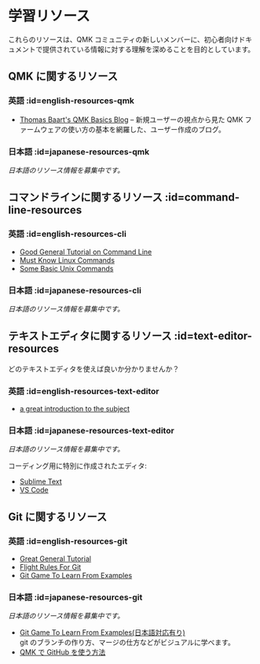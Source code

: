 # 学習リソース

<!---
  grep --no-filename "^[ ]*git diff" docs/ja/*.md | sh
  original document: 0.12.45:docs/newbs_learn_more_resources.md
  git diff 0.12.45 HEAD -- docs/newbs_learn_more_resources.md | cat
-->

これらのリソースは、QMK コミュニティの新しいメンバーに、初心者向けドキュメントで提供されている情報に対する理解を深めることを目的としています。

## QMK に関するリソース

### 英語 :id=english-resources-qmk

* [Thomas Baart's QMK Basics Blog](https://thomasbaart.nl/category/mechanical-keyboards/firmware/qmk/qmk-basics/) – 新規ユーザーの視点から見た QMK ファームウェアの使い方の基本を網羅した、ユーザー作成のブログ。

### 日本語 :id=japanese-resources-qmk

_日本語のリソース情報を募集中です。_

## コマンドラインに関するリソース :id=command-line-resources

### 英語 :id=english-resources-cli

* [Good General Tutorial on Command Line](https://www.codecademy.com/learn/learn-the-command-line)
* [Must Know Linux Commands](https://www.guru99.com/must-know-linux-commands.html)<br>
* [Some Basic Unix Commands](https://www.tjhsst.edu/~dhyatt/superap/unixcmd.html)

### 日本語 :id=japanese-resources-cli

_日本語のリソース情報を募集中です。_

## テキストエディタに関するリソース :id=text-editor-resources

どのテキストエディタを使えば良いか分かりませんか？

### 英語 :id=english-resources-text-editor

* [a great introduction to the subject](https://learntocodewith.me/programming/basics/text-editors/)

### 日本語 :id=japanese-resources-text-editor

_日本語のリソース情報を募集中です。_

コーディング用に特別に作成されたエディタ:
* [Sublime Text](https://www.sublimetext.com/)
* [VS Code](https://code.visualstudio.com/)

## Git に関するリソース

### 英語 :id=english-resources-git

* [Great General Tutorial](https://www.codecademy.com/learn/learn-git)
* [Flight Rules For Git](https://github.com/k88hudson/git-flight-rules)
* [Git Game To Learn From Examples](https://learngitbranching.js.org/)

### 日本語 :id=japanese-resources-git

_日本語のリソース情報を募集中です。_

* [Git Game To Learn From Examples(日本語対応有り)](https://learngitbranching.js.org/)  
  git のブランチの作り方、マージの仕方などがビジュアルに学べます。
* [QMK で GitHub を使う方法](getting_started_github.md)
